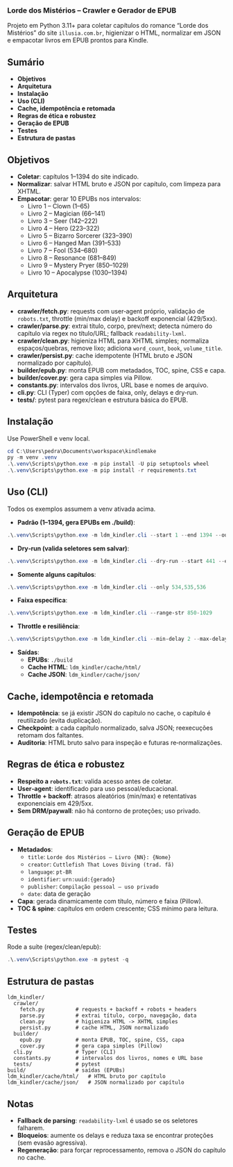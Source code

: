 ### Lorde dos Mistérios – Crawler e Gerador de EPUB

Projeto em Python 3.11+ para coletar capítulos do romance “Lorde dos Mistérios” do site `illusia.com.br`, higienizar o HTML, normalizar em JSON e empacotar livros em EPUB prontos para Kindle.

## Sumário
- **Objetivos**
- **Arquitetura**
- **Instalação**
- **Uso (CLI)**
- **Cache, idempotência e retomada**
- **Regras de ética e robustez**
- **Geração de EPUB**
- **Testes**
- **Estrutura de pastas**

## Objetivos
- **Coletar**: capítulos 1–1394 do site indicado.
- **Normalizar**: salvar HTML bruto e JSON por capítulo, com limpeza para XHTML.
- **Empacotar**: gerar 10 EPUBs nos intervalos:
  - Livro 1 – Clown (1–65)
  - Livro 2 – Magician (66–141)
  - Livro 3 – Seer (142–222)
  - Livro 4 – Hero (223–322)
  - Livro 5 – Bizarro Sorcerer (323–390)
  - Livro 6 – Hanged Man (391–533)
  - Livro 7 – Fool (534–680)
  - Livro 8 – Resonance (681–849)
  - Livro 9 – Mystery Pryer (850–1029)
  - Livro 10 – Apocalypse (1030–1394)

## Arquitetura
- **crawler/fetch.py**: requests com user‑agent próprio, validação de `robots.txt`, throttle (min/max delay) e backoff exponencial (429/5xx).
- **crawler/parse.py**: extrai título, corpo, prev/next; detecta número do capítulo via regex no título/URL; fallback `readability-lxml`.
- **crawler/clean.py**: higieniza HTML para XHTML simples; normaliza espaços/quebras, remove lixo; adiciona `word_count`, `book`, `volume_title`.
- **crawler/persist.py**: cache idempotente (HTML bruto e JSON normalizado por capítulo).
- **builder/epub.py**: monta EPUB com metadados, TOC, spine, CSS e capa.
- **builder/cover.py**: gera capa simples via Pillow.
- **constants.py**: intervalos dos livros, URL base e nomes de arquivo.
- **cli.py**: CLI (Typer) com opções de faixa, only, delays e dry‑run.
- **tests/**: pytest para regex/clean e estrutura básica do EPUB.

## Instalação
Use PowerShell e venv local.

```powershell
cd C:\Users\pedra\Documents\workspace\kindlemake
py -m venv .venv
.\.venv\Scripts\python.exe -m pip install -U pip setuptools wheel
.\.venv\Scripts\python.exe -m pip install -r requirements.txt
```

## Uso (CLI)
Todos os exemplos assumem a venv ativada acima.

- **Padrão (1–1394, gera EPUBs em ./build)**:
```powershell
.\.venv\Scripts\python.exe -m ldm_kindler.cli --start 1 --end 1394 --out .\build


```

- **Dry‑run (valida seletores sem salvar)**:
```powershell
.\.venv\Scripts\python.exe -m ldm_kindler.cli --dry-run --start 441 --end 450
```

- **Somente alguns capítulos**:
```powershell
.\.venv\Scripts\python.exe -m ldm_kindler.cli --only 534,535,536
```

- **Faixa específica**:
```powershell
.\.venv\Scripts\python.exe -m ldm_kindler.cli --range-str 850-1029
```

- **Throttle e resiliência**:
```powershell
.\.venv\Scripts\python.exe -m ldm_kindler.cli --min-delay 2 --max-delay 5 --max-retries 4
```

- **Saídas**:
  - **EPUBs**: `./build`
  - **Cache HTML**: `ldm_kindler/cache/html/`
  - **Cache JSON**: `ldm_kindler/cache/json/`

## Cache, idempotência e retomada
- **Idempotência**: se já existir JSON do capítulo no cache, o capítulo é reutilizado (evita duplicação).
- **Checkpoint**: a cada capítulo normalizado, salva JSON; reexecuções retomam dos faltantes.
- **Auditoria**: HTML bruto salvo para inspeção e futuras re‑normalizações.

## Regras de ética e robustez
- **Respeito a `robots.txt`**: valida acesso antes de coletar.
- **User‑agent**: identificado para uso pessoal/educacional.
- **Throttle + backoff**: atrasos aleatórios (min/max) e retentativas exponenciais em 429/5xx.
- **Sem DRM/paywall**: não há contorno de proteções; uso privado.

## Geração de EPUB
- **Metadados**:
  - `title`: `Lorde dos Mistérios – Livro {NN}: {Nome}`
  - `creator`: `Cuttlefish That Loves Diving (trad. fã)`
  - `language`: `pt-BR`
  - `identifier`: `urn:uuid:{gerado}`
  - `publisher`: `Compilação pessoal – uso privado`
  - `date`: data de geração
- **Capa**: gerada dinamicamente com título, número e faixa (Pillow).
- **TOC & spine**: capítulos em ordem crescente; CSS mínimo para leitura.

## Testes
Rode a suíte (regex/clean/epub):
```powershell
.\.venv\Scripts\python.exe -m pytest -q
```

## Estrutura de pastas
```
ldm_kindler/
  crawler/
    fetch.py          # requests + backoff + robots + headers
    parse.py          # extrai título, corpo, navegação, data
    clean.py          # higieniza HTML -> XHTML simples
    persist.py        # cache HTML, JSON normalizado
  builder/
    epub.py           # monta EPUB, TOC, spine, CSS, capa
    cover.py          # gera capa simples (Pillow)
  cli.py              # Typer (CLI)
  constants.py        # intervalos dos livros, nomes e URL base
  tests/              # pytest
build/                # saídas (EPUBs)
ldm_kindler/cache/html/   # HTML bruto por capítulo
ldm_kindler/cache/json/   # JSON normalizado por capítulo
```

## Notas
- **Fallback de parsing**: `readability-lxml` é usado se os seletores falharem.
- **Bloqueios**: aumente os delays e reduza taxa se encontrar proteções (sem evasão agressiva).
- **Regeneração**: para forçar reprocessamento, remova o JSON do capítulo no cache.
